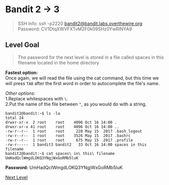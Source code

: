 
# Bandit 2 -> 3
> SSH Info: ssh -p2220 bandit2@bandit.labs.overthewire.org  
> Password: CV1DtqXWVFXTvM2F0k09SHz0YwRINYA9

 ## Level Goal  
>The password for the next level is stored in a file called spaces in this filename located in the home directory

**Fastest option:**  
Once again, we will read the file using the cat command, but this time we will press `TAB` after the first word in order to autocomplete the file's name.

*Other options:*   
1.Replace whitespaces with `\`.  
2.Put the name of the file between `"`, as you would do with a string.

```
bandit2@bandit:~$ ls -la
total 24
drwxr-xr-x  2 root    root    4096 Oct 16 14:00 .
drwxr-xr-x 41 root    root    4096 Oct 16 14:00 ..
-rw-r--r--  1 root    root     220 May 15  2017 .bash_logout
-rw-r--r--  1 root    root    3526 May 15  2017 .bashrc
-rw-r--r--  1 root    root     675 May 15  2017 .profile
-rw-r-----  1 bandit3 bandit2   33 Oct 16 14:00 spaces in this filename
bandit2@bandit:~$ cat spaces\ in\ this\ filename 
UmHadQclWmgdLOKQ3YNgjWxGoRMb5luK
```


**Password:** UmHadQclWmgdLOKQ3YNgjWxGoRMb5luK



[Next Level](https://github.com/ShumaherK/Bandit-Writeups/blob/master/Bandit%203%20--%204/README.md)
